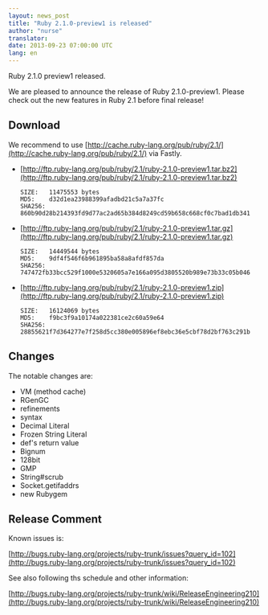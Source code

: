 ```yaml
---
layout: news_post
title: "Ruby 2.1.0-preview1 is released"
author: "nurse"
translator:
date: 2013-09-23 07:00:00 UTC
lang: en
---
```


Ruby 2.1.0 preview1 released.

We are pleased to announce the release of Ruby 2.1.0-preview1.
Please check out the new features in Ruby 2.1 before final release!

## Download

We recommend to use [http://cache.ruby-lang.org/pub/ruby/2.1/](http://cache.ruby-lang.org/pub/ruby/2.1/) via Fastly.

* [http://ftp.ruby-lang.org/pub/ruby/2.1/ruby-2.1.0-preview1.tar.bz2](http://ftp.ruby-lang.org/pub/ruby/2.1/ruby-2.1.0-preview1.tar.bz2)

      SIZE:   11475553 bytes
      MD5:    d32d1ea23988399afadbd21c5a7a37fc
      SHA256: 860b90d28b214393fd9d77ac2ad65b384d8249cd59b658c668cf0c7bad1db341

* [http://ftp.ruby-lang.org/pub/ruby/2.1/ruby-2.1.0-preview1.tar.gz](http://ftp.ruby-lang.org/pub/ruby/2.1/ruby-2.1.0-preview1.tar.gz)

      SIZE:   14449544 bytes
      MD5:    9df4f546f6b961895ba58a8afdf857da
      SHA256: 747472fb33bcc529f1000e5320605a7e166a095d3805520b989e73b33c05b046

* [http://ftp.ruby-lang.org/pub/ruby/2.1/ruby-2.1.0-preview1.zip](http://ftp.ruby-lang.org/pub/ruby/2.1/ruby-2.1.0-preview1.zip)

      SIZE:   16124069 bytes
      MD5:    f9bc3f9a10174a022381ce2c60a59e64
      SHA256: 28855621f7d364277e7f258d5cc380e005896ef8ebc36e5cbf78d2bf763c291b

## Changes

The notable changes are:

* VM (method cache)
* RGenGC
* refinements
* syntax
* Decimal Literal
* Frozen String Literal
* def's return value
* Bignum
* 128bit
* GMP
* String#scrub
* Socket.getifaddrs
* new Rubygem

## Release Comment

Known issues is:

[http://bugs.ruby-lang.org/projects/ruby-trunk/issues?query_id=102](http://bugs.ruby-lang.org/projects/ruby-trunk/issues?query_id=102)

See also following ths schedule and other information:

[http://bugs.ruby-lang.org/projects/ruby-trunk/wiki/ReleaseEngineering210](http://bugs.ruby-lang.org/projects/ruby-trunk/wiki/ReleaseEngineering210)
